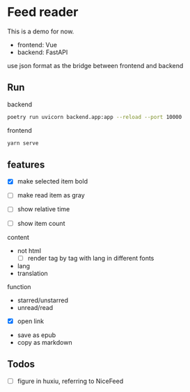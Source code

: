 # Feed reader

This is a demo for now.

- frontend: Vue
- backend: FastAPI

use json format as the bridge between frontend and backend

## Run

backend
```sh
poetry run uvicorn backend.app:app --reload --port 10000
```

frontend

```sh
yarn serve
```

## features

- [x] make selected item bold
- [ ] make read item as gray
- [ ] show relative time
- [ ] show item count




content
- not html
  - [ ] render tag by tag with lang in different fonts

- lang
- translation

function
 - starred/unstarred
 - unread/read
 
 - [x] open link
 - save as epub
 - copy as markdown



## Todos

- [ ] figure in huxiu, referring to NiceFeed
